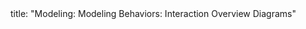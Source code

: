 <frontmatter>
title: "Modeling: Modeling Behaviors: Interaction Overview Diagrams"
</frontmatter>

<include src="index-body.md" boilerplate />
